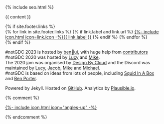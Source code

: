 <!DOCTYPE html>
<html lang="en">
<head>
<meta charset="utf-8">

{% include seo.html %}

<link href="{% if site.atom_feed.path %}{{ site.atom_feed.path }}{% else %}{{ '/feed.xml' | relative_url }}{% endif %}" type="application/atom+xml" rel="alternate" title="{{ site.title }} Feed">

<meta charset="utf-8">
<meta name="viewport" content="width=device-width, initial-scale=1.0">

<script defer data-domain="notgdc.io" src="https://plausible.io/js/script.js"></script>

<style>
  .btn-special{
    background-color:#f9b641!important;
  }
  .btn-special:hover{
    background-color:#ffd34e!important;
  }

  </style>

<script defer src="{%- include minified_path.html file='/assets/js/countdown' ext='js' -%}"></script>

<!-- Bootstrap Core CSS -->
<link href="{{ '/assets/vendor/bootstrap/css/bootstrap.min.css' | relative_url }}" rel="stylesheet">

<!-- Custom CSS -->
<link href="{%- include minified_path.html file='/assets/css/main' ext='css' -%}" rel="stylesheet">
</head>

<body id="page-top">

{{ content }}

<!--      Navigation
    <a class="menu-toggle rounded" href="#">
      <i class="far fa-bars"></i>
    </a>
    <nav id="sidebar-wrapper">
      <ul class="sidebar-nav">
        <li class="sidebar-brand">
          <a class="js-scroll-trigger" href="#page-top">#notGDC</a>
        </li>
        <li class="sidebar-nav-item">
          <a class="js-scroll-trigger" href="#page-top">Coming Soon</a>
        </li>
      </ul>
    </nav> -->

<section class="content-section bg-light" id="footer"><!--style="background-color:#3f527c"-->
<div class="container">
<div class="content-section-heading text-center">
{% if site.footer.links %}
<div class="row">
<div class="col">
{% for link in site.footer.links %}
{% if link.label and link.url %}
<a href="{{ link.url }}" rel="nofollow noopener noreferrer me">{%- include icon.html icon=link.icon -%}{{ link.label }}</a>
{% endif %}
{% endfor %}
</div>
</div>
{% endif %}
<p class="text-center text-muted small mb-0">
#notGDC 2023 is hosted by <a href="https://benui.ca/">ben&#x1F331;ui</a>, with huge help from <a href="https://github.com/benui-dev/notgdc-site/graphs/contributors">contributors</a>
<br>
#notGDC 2020 was hosted by <a href="https://twitter.com/lucyamorris">Lucy</a> and <a href="https://twitter.com/mtrc">Mike</a>.
<br>
The 2020 jam was organised by <a href="https://twitter.com/DesignByCloud">Design By Cloud</a> and the Discord was maintained by <a href="https://twitter.com/lucyamorris">Lucy</a>, <a href="https://twitter.com/itscurlyx">Jacob</a>, <a href="https://twitter.com/vitekim">Mike</a> and <a href="https://twitter.com/DesignByCloud">Michael</a>.
<br>
#notGDC is based on ideas from lots of people, including <a href="https://twitter.com/squidinabox/status/176983168027598848">Squid In A Box</a> and <a href="https://eigenbom.github.io/notgdc2017/">Ben Porter</a>.</p>

Powered by Jekyll. Hosted on <a href="https://github.com/benui-dev/notgdc-site">GitHub</a>. Analytics by <a href="https://plausible.io/notgdc.io">Plausible.io</a>.

{% comment %}
<!-- Scroll to Top Button-->
<a class="scroll-to-top rounded js-scroll-trigger" href="#page-top" aria-label="Scroll to top">
  {%- include icon.html icon="angles-up" -%}
</a>

<!-- Bootstrap core JavaScript -->
<script src="{{ '/assets/vendor/jquery/jquery.min.js' | relative_url }}"></script>
<script src="{{ '/assets/vendor/bootstrap/js/bootstrap.bundle.min.js' | relative_url }}"></script>

<!-- Plugin JavaScript -->
<!-- Removing this to try just using CSS -->
<script src="{{ '/assets/vendor/jquery-easing/jquery.easing.min.js' | relative_url }}"></script>

<!-- Custom scripts for this template -->
<script src="{%- include minified_path.html file='/assets/js/stylish-portfolio' ext='js' -%}"></script>
{% endcomment %}
<script src="{%- include minified_path.html file='/assets/js/tags' ext='js' -%}"></script>

</body>
</html>
